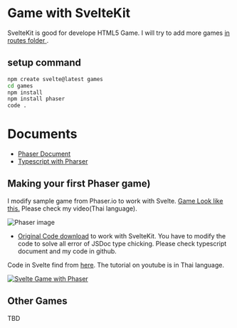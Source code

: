 # Game with SvelteKit

SvelteKit is good for develope HTML5 Game. 
I will try to add more games [in routes folder ](src/routes/). 

## setup command
``` sh
npm create svelte@latest games
cd games
npm install
npm install phaser
code .
```
# Documents
- [Phaser Document](https://newdocs.phaser.io/docs)
- [Typescript with Pharser](https://phaser.io/tutorials/how-to-use-phaser-with-typescript)


## Making your first Phaser game)
I modify sample game from Phaser.io to work with Svelte. 
[Game Look like this.](https://phaser.io/examples/v3/view/games/firstgame/part10) Please check my video(Thai language).

![Phaser image](https://phaser.io/images/img.png)

- [Original Code download](https://phaser.io/tutorials/making-your-first-phaser-3-game/part1) 
to work with SvelteKit. You have to modify the code to solve all error of JSDoc type chicking. Please check typescript document and my code in github.  

Code in Svelte find from 
[here](../../../svelte/games/phaser-demo/). 
The tutorial on youtube is in Thai language.


[![Svelte Game with Phaser](http://img.youtube.com/vi/Xd8x8ahuIDs/0.jpg)](https://youtu.be/Xd8x8ahuIDs)

## Other Games
TBD